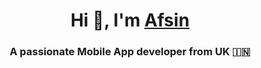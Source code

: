 <h1 align="center">Hi 👋, I'm <a href="https://github.com/uarikan" target="blank">
Afsin</a></h1>
<h3 align="center">A passionate Mobile App developer from UK &#127470;&#127475</h3>



<!---

- 👋 Hi, I’m Afsin
- 👀 I’m interested in ...
- 🌱 I’m currently learning Python
- 📫 How to reach me ...

uarikan/uarikan is a ✨ special ✨ repository because its `README.md` (this file) appears on your GitHub profile.
You can click the Preview link to take a look at your changes.
--->

<!---
![Your Repository's Stats](https://github-readme-stats.vercel.app/api?username=uarikan&show_icons=true)
--->
